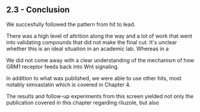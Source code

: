 
## 2.3 - Conclusion


We succesfully followed the pattern from hit to lead.

There was a high level of attrition along the way and a lot of work that went into validating compounds that did not make the final cut. It's unclear whether this is an ideal situation in an academic lab. Whereas in a 
<!-- summary of results, what did we learn -->

<!-- how did the results relate to discovering molecules -->

We did not come away with a clear understanding of the mechanism of how GRM1 receptor feeds back into Wnt signaling.

<!-- how did the results relate to learning mechanisms -->

<!-- how did the results relate to novel therapeutics -->

In addition to what was published, we were able to use other hits, most notably simvastatin which is covered in Chapter 4.

The results and follow-up experiments from this screen yielded not only the publication covered in this chapter regarding riluzole, but also 